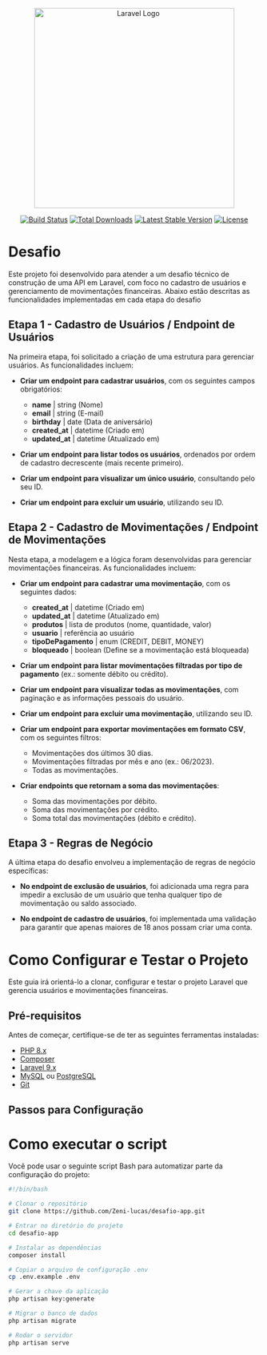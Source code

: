 <p align="center"><a href="https://laravel.com" target="_blank"><img src="https://raw.githubusercontent.com/laravel/art/master/logo-lockup/5%20SVG/2%20CMYK/1%20Full%20Color/laravel-logolockup-cmyk-red.svg" width="400" alt="Laravel Logo"></a></p>

<p align="center">
<a href="https://github.com/laravel/framework/actions"><img src="https://github.com/laravel/framework/workflows/tests/badge.svg" alt="Build Status"></a>
<a href="https://packagist.org/packages/laravel/framework"><img src="https://img.shields.io/packagist/dt/laravel/framework" alt="Total Downloads"></a>
<a href="https://packagist.org/packages/laravel/framework"><img src="https://img.shields.io/packagist/v/laravel/framework" alt="Latest Stable Version"></a>
<a href="https://packagist.org/packages/laravel/framework"><img src="https://img.shields.io/packagist/l/laravel/framework" alt="License"></a>
</p>



# Desafio

Este projeto foi desenvolvido para atender a um desafio técnico de construção de uma API em Laravel, com foco no cadastro de usuários e gerenciamento de movimentações financeiras. Abaixo estão descritas as funcionalidades implementadas em cada etapa do desafio

## Etapa 1 - Cadastro de Usuários / Endpoint de Usuários

Na primeira etapa, foi solicitado a criação de uma estrutura para gerenciar usuários. As funcionalidades incluem:

- **Criar um endpoint para cadastrar usuários**, com os seguintes campos obrigatórios:
  - **name** | string (Nome)
  - **email** | string (E-mail)
  - **birthday** | date (Data de aniversário)
  - **created_at** | datetime (Criado em)
  - **updated_at** | datetime (Atualizado em)

- **Criar um endpoint para listar todos os usuários**, ordenados por ordem de cadastro decrescente (mais recente primeiro).

- **Criar um endpoint para visualizar um único usuário**, consultando pelo seu ID.

- **Criar um endpoint para excluir um usuário**, utilizando seu ID.

## Etapa 2 - Cadastro de Movimentações / Endpoint de Movimentações

Nesta etapa, a modelagem e a lógica foram desenvolvidas para gerenciar movimentações financeiras. As funcionalidades incluem:

- **Criar um endpoint para cadastrar uma movimentação**, com os seguintes dados:
  - **created_at** | datetime (Criado em)
  - **updated_at** | datetime (Atualizado em)
  - **produtos** | lista de produtos (nome, quantidade, valor)
  - **usuario** | referência ao usuário
  - **tipoDePagamento** | enum (CREDIT, DEBIT, MONEY)
  - **bloqueado** | boolean (Define se a movimentação está bloqueada)

- **Criar um endpoint para listar movimentações filtradas por tipo de pagamento** (ex.: somente débito ou crédito).

- **Criar um endpoint para visualizar todas as movimentações**, com paginação e as informações pessoais do usuário.

- **Criar um endpoint para excluir uma movimentação**, utilizando seu ID.

- **Criar um endpoint para exportar movimentações em formato CSV**, com os seguintes filtros:
  - Movimentações dos últimos 30 dias.
  - Movimentações filtradas por mês e ano (ex.: 06/2023).
  - Todas as movimentações.

- **Criar endpoints que retornam a soma das movimentações**:
  - Soma das movimentações por débito.
  - Soma das movimentações por crédito.
  - Soma total das movimentações (débito e crédito).

## Etapa 3 - Regras de Negócio

A última etapa do desafio envolveu a implementação de regras de negócio específicas:

- **No endpoint de exclusão de usuários**, foi adicionada uma regra para impedir a exclusão de um usuário que tenha qualquer tipo de movimentação ou saldo associado.

- **No endpoint de cadastro de usuários**, foi implementada uma validação para garantir que apenas maiores de 18 anos possam criar uma conta.

# Como Configurar e Testar o Projeto

Este guia irá orientá-lo a clonar, configurar e testar o projeto Laravel que gerencia usuários e movimentações financeiras.

## Pré-requisitos

Antes de começar, certifique-se de ter as seguintes ferramentas instaladas:

- [PHP 8.x](https://www.php.net/downloads)
- [Composer](https://getcomposer.org/download/)
- [Laravel 9.x](https://laravel.com/docs/9.x/installation)
- [MySQL](https://dev.mysql.com/downloads/installer/) ou [PostgreSQL](https://www.postgresql.org/download/)
- [Git](https://git-scm.com/)

## Passos para Configuração

# Como executar o script

Você pode usar o seguinte script Bash para automatizar parte da configuração do projeto:

```bash
#!/bin/bash

# Clonar o repositório
git clone https://github.com/Zeni-lucas/desafio-app.git

# Entrar no diretório do projeto
cd desafio-app

# Instalar as dependências
composer install

# Copiar o arquivo de configuração .env
cp .env.example .env

# Gerar a chave da aplicação
php artisan key:generate

# Migrar o banco de dados
php artisan migrate

# Rodar o servidor
php artisan serve


 
 
